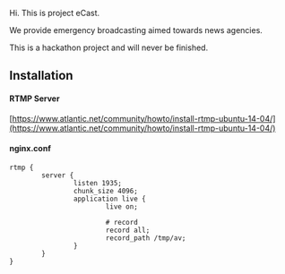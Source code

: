 Hi. This is project eCast.

We provide emergency broadcasting aimed towards news agencies.

This is a hackathon project and will never be finished.


## Installation

#### RTMP Server

[https://www.atlantic.net/community/howto/install-rtmp-ubuntu-14-04/](https://www.atlantic.net/community/howto/install-rtmp-ubuntu-14-04/)

#### nginx.conf

```
rtmp {
        server {
                listen 1935;
                chunk_size 4096;
                application live {
                        live on;

                        # record                   
                        record all;
                        record_path /tmp/av;
                }
        }
}
```